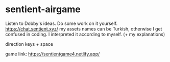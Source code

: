 # sentient-airgame

Listen to Dobby's ideas. Do some work on it yourself. https://chat.sentient.xyz/
my assets names can be Turkish, otherwise I get confused in coding. I interpreted it according to myself. (+ my explanations)

direction keys + space

game link: https://sentientgame4.netlify.app/
